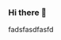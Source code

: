 ### Hi there 👋

<!--
**bestfegit/bestfegit** is a ✨ _special_ ✨ repository because its `README.md` (this file) appears on your GitHub profile.

Here are some ideas to get you started:

- 🔭 I’m currently working on ... learning
- 🌱 I’m currently learning ... java and english
- 👯 I’m looking to collaborate on ...good guys
- 🤔 I’m looking for help with ... java
- 💬 Ask me about ...everything 
- 📫 How to reach me: ...email and phone
- 😄 Pronouns: ...kor
- ⚡ Fun fact: ...im very bright skin
-->
fadsfasdfasfd